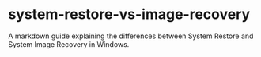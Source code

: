 # system-restore-vs-image-recovery
A markdown guide explaining the differences between System Restore and System Image Recovery in Windows.
